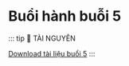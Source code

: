 # Buổi hành buỗi 5

::: tip 📁 TÀI NGUYÊN

[Download tài liệu buổi 5](https://drive.google.com/file/d/1rHp7dDF96xn4eNjNn7qGO8kW_2-_p6GE/view)
:::

<comment/>
